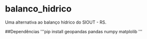 # balanco_hidrico
Uma alternativa ao balanço hídrico do SIOUT - RS.

##Dependências
'''pip install geopandas pandas numpy matplolib '''

